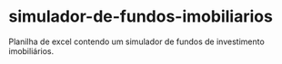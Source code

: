 # simulador-de-fundos-imobiliarios
Planilha de excel contendo um simulador de fundos de investimento imobiliários.
